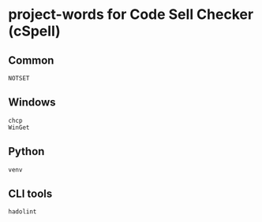 # project-words for Code Sell Checker (cSpell)

## Common

```plaintext
NOTSET
```

## Windows

```plaintext
chcp
WinGet
```

## Python

```plaintext
venv
```

## CLI tools

```plaintext
hadolint
```
